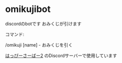 # omikujibot
discordのbotです
おみくじが引けます

コマンド:

/omikuji [name] - おみくじを引く

[はっぴーさーばー2](https://happymc.jimdo.com/)
のDiscordサーバーで使用しています
